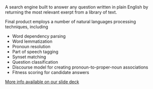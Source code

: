 A search engine built to answer any question written in plain English by returning the most relevant exerpt from a library of text. <br />

Final product employs a number of natural languages processing techniques, including
* Word dependency parsing
* Word lemmatization
* Pronoun resolution
* Part of speech tagging
* Synset matching
* Question classification
* Discourse model for creating pronoun-to-proper-noun associations
* Fitness scoring for candidate answers

[More info available on our slide deck](https://docs.google.com/presentation/d/1nBYrqvv_P3AVb0amEMf6m_jX9_n8BxAzonvr2nj14zQ/edit#slide=id.g5061a36c1b_0_16)